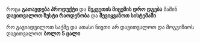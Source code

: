 როცა **გათავდება პროდუქტი** და **შეკვეთის მიცემის დრო დგება** მაშინ **დავითვალოთ ზუსტი რაოდენობა** და **შევიყვანოთ სისტემაში**

რო გავიადვილოთ საქმე და ათასი ნივთი არ დავითვალოთ და მოგვიწიოს დავითვალოთ **ბოლო 5 ცალი**
